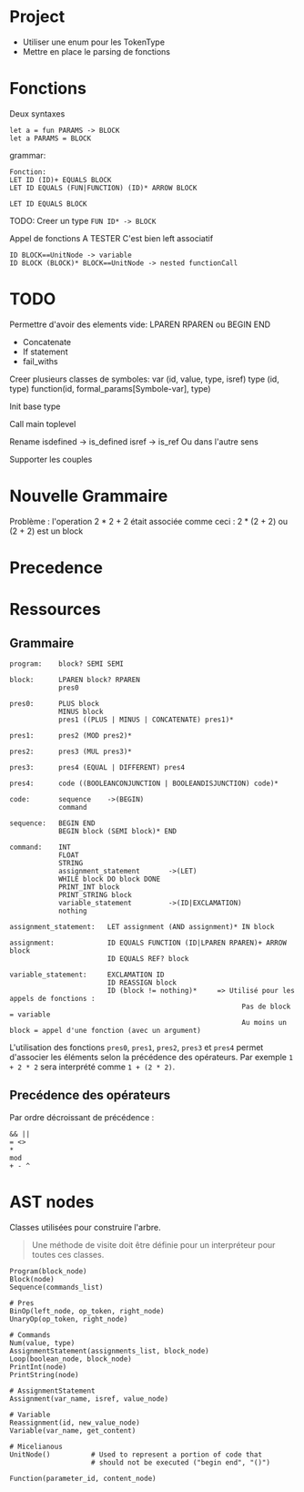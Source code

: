 # Project
* Utiliser une enum pour les TokenType
* Mettre en place le parsing de fonctions

# Fonctions

Deux syntaxes
```
let a = fun PARAMS -> BLOCK
let a PARAMS = BLOCK
```

grammar:
```
Fonction:
LET ID (ID)+ EQUALS BLOCK
LET ID EQUALS (FUN|FUNCTION) (ID)* ARROW BLOCK

LET ID EQUALS BLOCK
```
TODO: Creer un type `FUN ID* -> BLOCK` 

Appel de fonctions A TESTER
C'est bien left associatif
```
ID BLOCK==UnitNode -> variable
ID BLOCK (BLOCK)* BLOCK==UnitNode -> nested functionCall
```

# TODO
Permettre d'avoir des elements vide: LPAREN RPAREN ou BEGIN END
* Concatenate
* If statement
* fail_withs

Creer plusieurs classes de symboles:
    var (id, value, type, isref)
    type (id, type)
    function(id, formal_params[Symbole-var], type)


Init base type

Call main toplevel

Rename isdefined -> is_defined
isref -> is_ref 
Ou dans l'autre sens


Supporter les couples

# Nouvelle Grammaire
Problème : l'operation 2 * 2 + 2 était associée comme ceci : 2 * (2 + 2) ou (2 + 2) est un block

# Precedence

# Ressources
## Grammaire
```EBNF
program:    block? SEMI SEMI

block:      LPAREN block? RPAREN
            pres0

pres0:      PLUS block
            MINUS block
            pres1 ((PLUS | MINUS | CONCATENATE) pres1)*
            
pres1:      pres2 (MOD pres2)*

pres2:      pres3 (MUL pres3)*

pres3:      pres4 (EQUAL | DIFFERENT) pres4

pres4:      code ((BOOLEANCONJUNCTION | BOOLEANDISJUNCTION) code)*

code:       sequence    ->(BEGIN)
            command

sequence:   BEGIN END
            BEGIN block (SEMI block)* END

command:    INT
            FLOAT
            STRING
            assignment_statement       ->(LET)
            WHILE block DO block DONE
            PRINT_INT block
            PRINT_STRING block
            variable_statement         ->(ID|EXCLAMATION)
            nothing

assignment_statement:   LET assignment (AND assignment)* IN block

assignment:             ID EQUALS FUNCTION (ID|LPAREN RPAREN)+ ARROW block
                        ID EQUALS REF? block

variable_statement:     EXCLAMATION ID
                        ID REASSIGN block
                        ID (block != nothing)*     => Utilisé pour les appels de fonctions : 
                                                         Pas de block = variable
                                                         Au moins un block = appel d'une fonction (avec un argument)
```

L'utilisation des fonctions `pres0`, `pres1`, `pres2`, `pres3` et `pres4` permet d'associer les éléments selon la précédence des opérateurs. Par exemple `1 + 2 * 2` sera interprété comme `1 + (2 * 2)`.

## Precédence des opérateurs
Par ordre décroissant de précédence :
```
&& ||
= <> 
*
mod
+ - ^
```

# AST nodes
Classes utilisées pour construire l'arbre.
> Une méthode de visite doit être définie pour un interpréteur pour toutes ces classes.

```
Program(block_node)
Block(node)
Sequence(commands_list)

# Pres
BinOp(left_node, op_token, right_node)
UnaryOp(op_token, right_node)

# Commands
Num(value, type)
AssignmentStatement(assignments_list, block_node)
Loop(boolean_node, block_node)
PrintInt(node)
PrintString(node)

# AssignmentStatement
Assignment(var_name, isref, value_node)

# Variable
Reassignment(id, new_value_node)
Variable(var_name, get_content)

# Micelianous
UnitNode()          # Used to represent a portion of code that
                    # should not be executed ("begin end", "()")

Function(parameter_id, content_node)
```
